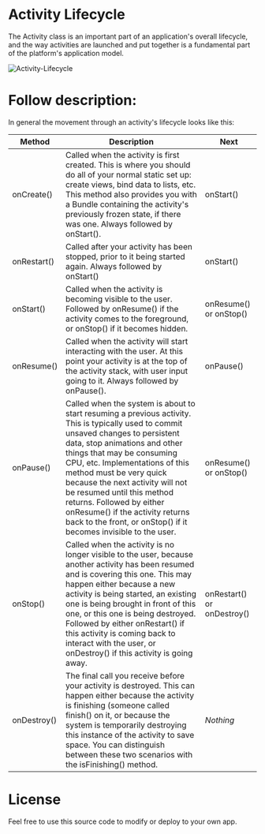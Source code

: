# Activity Lifecycle

The Activity class is an important part of an application's overall lifecycle, and the way activities are launched and put together is a fundamental part of the platform's application model.

![Activity-Lifecycle](https://i.ytimg.com/vi/POr0uCQzof8/maxresdefault.jpg)

# Follow description:
In general the movement through an activity's lifecycle looks like this:

| Method | Description | Next |
| ------ | ------ | ------ |
| onCreate() | Called when the activity is first created. This is where you should do all of your normal static set up: create views, bind data to lists, etc. This method also provides you with a Bundle containing the activity's previously frozen state, if there was one. Always followed by onStart(). | onStart() |
| onRestart() | Called after your activity has been stopped, prior to it being started again. Always followed by onStart() | onStart() |
| onStart() | Called when the activity is becoming visible to the user. Followed by onResume() if the activity comes to the foreground, or onStop() if it becomes hidden. | onResume() or onStop() |
| onResume() | Called when the activity will start interacting with the user. At this point your activity is at the top of the activity stack, with user input going to it. Always followed by onPause(). | onPause() |
| onPause() | Called when the system is about to start resuming a previous activity. This is typically used to commit unsaved changes to persistent data, stop animations and other things that may be consuming CPU, etc. Implementations of this method must be very quick because the next activity will not be resumed until this method returns. Followed by either onResume() if the activity returns back to the front, or onStop() if it becomes invisible to the user. | onResume() or onStop() |
| onStop() | Called when the activity is no longer visible to the user, because another activity has been resumed and is covering this one. This may happen either because a new activity is being started, an existing one is being brought in front of this one, or this one is being destroyed. Followed by either onRestart() if this activity is coming back to interact with the user, or onDestroy() if this activity is going away. | onRestart() or onDestroy() |
| onDestroy() | The final call you receive before your activity is destroyed. This can happen either because the activity is finishing (someone called finish() on it, or because the system is temporarily destroying this instance of the activity to save space. You can distinguish between these two scenarios with the isFinishing() method. | *Nothing* |

# License

Feel free to use this source code to modify or deploy to your own app.
